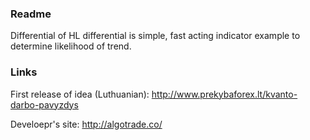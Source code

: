 ### Readme

Differential of HL differential is simple, fast acting indicator example to determine likelihood of trend.

### Links

First release of idea (Luthuanian): http://www.prekybaforex.lt/kvanto-darbo-pavyzdys

Develoepr's site: http://algotrade.co/
